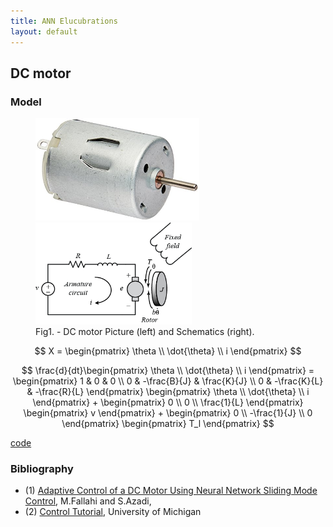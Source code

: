 ```yaml
---
title: ANN Elucubrations
layout: default
---
```

<script src="https://cdn.mathjax.org/mathjax/latest/MathJax.js?config=TeX-AMS-MML_HTMLorMML" type="text/javascript"></script>

## DC motor

### Model
<figure>
	<img src="images/dc_motor.jpg" alt="The Pulpit Rock" width="262">
	<img src="images/dc_motor.png" alt="The Pulpit Rock" width="250">
	<figcaption>Fig1. - DC motor Picture (left) and Schematics (right).</figcaption>
</figure>


$$
X = \begin{pmatrix} \theta \\ \dot{\theta} \\ i \end{pmatrix}
$$


$$
 \frac{d}{dt}\begin{pmatrix} \theta \\ \dot{\theta} \\ i \end{pmatrix} = 
 \begin{pmatrix}  1 & 0 & 0 \\ 0 & -\frac{B}{J} & \frac{K}{J} \\ 0 & -\frac{K}{L} & -\frac{R}{L} \end{pmatrix}
 \begin{pmatrix} \theta \\ \dot{\theta} \\ i \end{pmatrix} +
 \begin{pmatrix} 0 \\ 0 \\ \frac{1}{L} \end{pmatrix} \begin{pmatrix} v \end{pmatrix} +
 \begin{pmatrix} 0 \\ -\frac{1}{J} \\ 0 \end{pmatrix} \begin{pmatrix} T_l \end{pmatrix}
$$


[code](https://github.com/poine/ann_elucubrations/blob/master/src/dc_motor.py)

### Bibliography

 * (1) [Adaptive Control of a DC Motor Using Neural Network Sliding Mode Control](http://www.iaeng.org/publication/IMECS2009/IMECS2009_pp1203-1207.pdf), M.Fallahi and S.Azadi,
 * (2) [Control Tutorial](http://ctms.engin.umich.edu/CTMS/index.php?example=MotorSpeed&section=SystemModeling), University of Michigan
